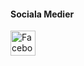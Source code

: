 #### Sociala Medier

<a href="https://sv-se.facebook.com/linnea.gullmak"><img title="Facebook" alt ="Facebook" src = "https://socialmediawidgets.files.wordpress.com/2014/03/facebook.png" width= "40" height= "40"/></a>
